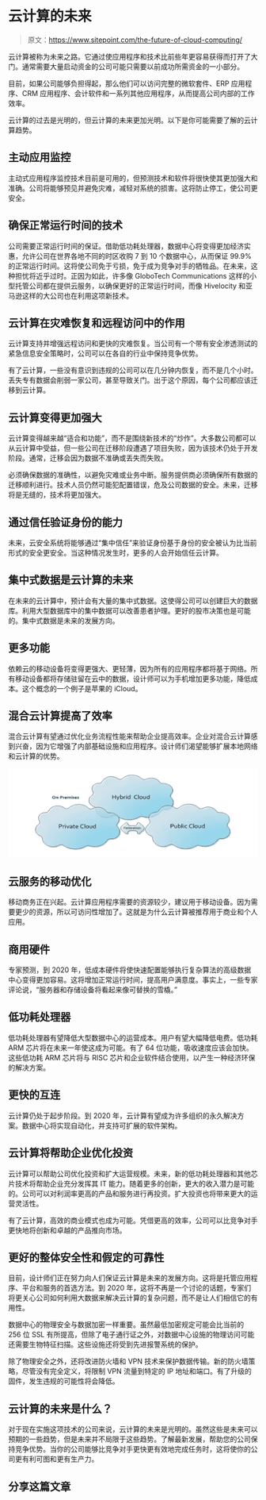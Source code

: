 # 云计算的未来

> 原文：<https://www.sitepoint.com/the-future-of-cloud-computing/>

云计算被称为未来之路。它通过使应用程序和技术比前些年更容易获得而打开了大门。通常需要大量启动资金的公司可能只需要以前成功所需资金的一小部分。

目前，如果公司能够负担得起，那么他们可以访问完整的微软套件、ERP 应用程序、CRM 应用程序、会计软件和一系列其他应用程序，从而提高公司内部的工作效率。

云计算的过去是光明的，但云计算的未来更加光明。以下是你可能需要了解的云计算趋势。

## 主动应用监控

主动式应用程序监控技术目前是可用的，但预测技术和软件将很快使其更加强大和准确。公司将能够预见并避免灾难，减轻对系统的损害。这将防止停工，使公司更安全。

## 确保正常运行时间的技术

公司需要正常运行时间的保证。借助低功耗处理器，数据中心将变得更加经济实惠，允许公司在世界各地不同的时区收购 7 到 10 个数据中心，从而保证 99.9%的正常运行时间。这将使公司免于亏损，免于成为竞争对手的牺牲品。在未来，这种担忧将近乎过时。正因为如此，许多像 GloboTech Communications 这样的小型托管公司都在提供云服务，以确保更好的正常运行时间，而像 Hivelocity 和亚马逊这样的大公司也在利用这项新技术。

## 云计算在灾难恢复和远程访问中的作用

云计算支持并增强远程访问和更快的灾难恢复。当公司有一个带有安全渗透测试的紧急信息安全策略时，公司可以在各自的行业中保持竞争优势。

有了云计算，一些没有意识到违规的公司可以在几分钟内恢复，而不是几个小时。丢失专有数据会削弱一家公司，甚至导致关门。出于这个原因，每个公司都应该迁移到云计算。

## 云计算变得更加强大

云计算变得越来越“适合和功能”，而不是围绕新技术的“炒作”。大多数公司都可以从云计算中受益，但一些公司在迁移阶段遭遇了项目失败，因为该技术仍处于开发阶段。通常，迁移会因为数据不准确或丢失而失败。

必须确保数据的准确性，以避免灾难或业务中断。服务提供商必须确保所有数据的迁移顺利进行。技术人员仍然可能犯配置错误，危及公司数据的安全。未来，迁移将是无缝的，技术将更加强大。

## 通过信任验证身份的能力

未来，云安全系统将能够通过“集中信任”来验证身份基于身份的安全被认为比当前形式的安全更安全。当这种情况发生时，更多的人会开始信任云计算。

## 集中式数据是云计算的未来

在未来的云计算中，预计会有大量的集中式数据。这使得公司可以创建巨大的数据库。利用大型数据库中的集中数据可以改善患者护理。更好的股市决策也是可能的。集中式数据是未来的发展方向。

## 更多功能

依赖云的移动设备将变得更强大、更轻薄，因为所有的应用程序都将基于网络。所有移动设备都将存储驻留在云中的数据，设计师可以为手机增加更多功能，降低成本。这个概念的一个例子是苹果的 iCloud。

## 混合云计算提高了效率

混合云计算有望通过优化业务流程性能来帮助企业提高效率。企业对混合云计算感到兴奋，因为它增强了内部基础设施和应用程序。设计师们渴望能够扩展本地网络和云计算的优势。

![hybrid cloud computing](img/23266b00467ca9936e21ac680b9821fe.png)

## 云服务的移动优化

移动商务正在兴起。云计算应用程序需要的资源较少，建议用于移动设备。因为需要更少的资源，所以可访问性增加了。这就是为什么云计算被推荐用于商业和个人应用。

## 商用硬件

专家预测，到 2020 年，低成本硬件将使快速配置能够执行复杂算法的高级数据中心变得更加容易。这将增加正常运行时间，提高用户满意度。事实上，一些专家评论说，“服务器和存储设备将看起来像可替换的雪橇。”

## 低功耗处理器

低功耗处理器有望降低大型数据中心的运营成本。用户有望大幅降低电费。低功耗 ARM 芯片将在未来一年使这成为可能。有了 64 位功能，吸收速度应该会加快。这些低功耗 ARM 芯片将与 RISC 芯片和企业软件结合使用，以产生一种经济环保的解决方案。

## 更快的互连

云计算仍处于起步阶段。到 2020 年，云计算有望成为许多组织的永久解决方案。数据中心将实现自动化，并支持可扩展的软件架构。

## 云计算将帮助企业优化投资

云计算可以帮助公司优化投资和扩大运营规模。未来，新的低功耗处理器和其他芯片技术将帮助企业充分发挥其 IT 能力。随着更多的创新，更大的收入潜力是可能的。公司可以对利润率更高的产品和服务进行再投资。扩大投资也将带来更大的运营灵活性。

有了云计算，高效的商业模式也成为可能。凭借更高的效率，公司可以比竞争对手更快地将创新和卓越的产品推向市场。

## 更好的整体安全性和假定的可靠性

目前，设计师们正在努力向人们保证云计算是未来的发展方向。这将是托管应用程序、平台和服务的首选方法。到 2020 年，这将不再是一个讨论的话题，专家们将更关心公司如何利用大数据来解决云计算的复杂问题，而不是让人们相信它的有用性。

数据中心的物理安全与数据加密一样重要。虽然最低加密规定可能会比当前的 256 位 SSL 有所提高，但除了电子通行证之外，对数据中心设施的物理访问可能还需要生物特征扫描。这些设施还将受到先进报警系统的保护。

除了物理安全之外，还将改进防火墙和 VPN 技术来保护数据传输。新的防火墙策略，尽管没有完全定义，将限制 VPN 流量到特定的 IP 地址和端口。有了升级的固件，发生违规的可能性将会降低。

## 云计算的未来是什么？

对于现在实施这项技术的公司来说，云计算的未来是光明的。虽然这些是未来可以预期的一些趋势，但是未来并不局限于这些趋势。了解最新发展，帮助您的公司保持竞争优势。当你的公司能够比竞争对手更快更有效地完成任务时，这将使你的公司更有利可图和更有生产力。

## 分享这篇文章